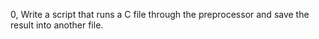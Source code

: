 0, Write a script that runs a C file through the preprocessor and save the result into another file.
